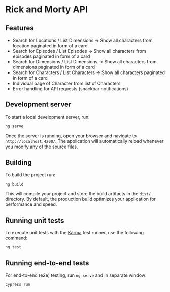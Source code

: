 # Rick and Morty API

## Features

- Search for Locations / List Dimensions -> Show all characters from location paginated in form of a card
- Search for Episodes / List Episodes -> Show all characters from episodes paginated in form of a card
- Search for Dimensions / List Dimensions -> Show all characters from dimensions paginated in form of a card
- Search for Characters / List Characters -> Show all characters paginated in form of a card
- Individual page of Character from list of Characters
- Error handling for API requests (snackbar notifications)

## Development server

To start a local development server, run:

```bash
ng serve
```

Once the server is running, open your browser and navigate to `http://localhost:4200/`. The application will automatically reload whenever you modify any of the source files.

## Building

To build the project run:

```bash
ng build
```

This will compile your project and store the build artifacts in the `dist/` directory. By default, the production build optimizes your application for performance and speed.

## Running unit tests

To execute unit tests with the [Karma](https://karma-runner.github.io) test runner, use the following command:

```bash
ng test
```

## Running end-to-end tests

For end-to-end (e2e) testing, run `ng serve` and in separate window:

```bash
cypress run
```
